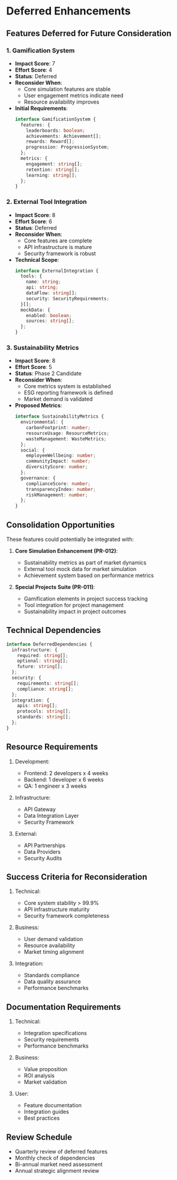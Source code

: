 # Deferred Enhancements

## Features Deferred for Future Consideration

### 1. Gamification System
- **Impact Score**: 7
- **Effort Score**: 4
- **Status**: Deferred
- **Reconsider When**:
  - Core simulation features are stable
  - User engagement metrics indicate need
  - Resource availability improves
- **Initial Requirements**:
  ```typescript
  interface GamificationSystem {
    features: {
      leaderboards: boolean;
      achievements: Achievement[];
      rewards: Reward[];
      progression: ProgressionSystem;
    };
    metrics: {
      engagement: string[];
      retention: string[];
      learning: string[];
    };
  }
  ```

### 2. External Tool Integration
- **Impact Score**: 8
- **Effort Score**: 6
- **Status**: Deferred
- **Reconsider When**:
  - Core features are complete
  - API infrastructure is mature
  - Security framework is robust
- **Technical Scope**:
  ```typescript
  interface ExternalIntegration {
    tools: {
      name: string;
      api: string;
      dataFlow: string[];
      security: SecurityRequirements;
    }[];
    mockData: {
      enabled: boolean;
      sources: string[];
    };
  }
  ```

### 3. Sustainability Metrics
- **Impact Score**: 8
- **Effort Score**: 5
- **Status**: Phase 2 Candidate
- **Reconsider When**:
  - Core metrics system is established
  - ESG reporting framework is defined
  - Market demand is validated
- **Proposed Metrics**:
  ```typescript
  interface SustainabilityMetrics {
    environmental: {
      carbonFootprint: number;
      resourceUsage: ResourceMetrics;
      wasteManagement: WasteMetrics;
    };
    social: {
      employeeWellbeing: number;
      communityImpact: number;
      diversityScore: number;
    };
    governance: {
      complianceScore: number;
      transparencyIndex: number;
      riskManagement: number;
    };
  }
  ```

## Consolidation Opportunities

These features could potentially be integrated with:

1. **Core Simulation Enhancement (PR-012)**:
   - Sustainability metrics as part of market dynamics
   - External tool mock data for market simulation
   - Achievement system based on performance metrics

2. **Special Projects Suite (PR-011)**:
   - Gamification elements in project success tracking
   - Tool integration for project management
   - Sustainability impact in project outcomes

## Technical Dependencies

```typescript
interface DeferredDependencies {
  infrastructure: {
    required: string[];
    optional: string[];
    future: string[];
  };
  security: {
    requirements: string[];
    compliance: string[];
  };
  integration: {
    apis: string[];
    protocols: string[];
    standards: string[];
  };
}
```

## Resource Requirements

1. Development:
   - Frontend: 2 developers x 4 weeks
   - Backend: 1 developer x 6 weeks
   - QA: 1 engineer x 3 weeks

2. Infrastructure:
   - API Gateway
   - Data Integration Layer
   - Security Framework

3. External:
   - API Partnerships
   - Data Providers
   - Security Audits

## Success Criteria for Reconsideration

1. Technical:
   - Core system stability > 99.9%
   - API infrastructure maturity
   - Security framework completeness

2. Business:
   - User demand validation
   - Resource availability
   - Market timing alignment

3. Integration:
   - Standards compliance
   - Data quality assurance
   - Performance benchmarks

## Documentation Requirements

1. Technical:
   - Integration specifications
   - Security requirements
   - Performance benchmarks

2. Business:
   - Value proposition
   - ROI analysis
   - Market validation

3. User:
   - Feature documentation
   - Integration guides
   - Best practices

## Review Schedule

- Quarterly review of deferred features
- Monthly check of dependencies
- Bi-annual market need assessment
- Annual strategic alignment review

